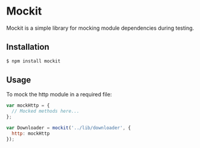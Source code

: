 # Mockit

Mockit is a simple library for mocking module dependencies during testing.

## Installation

``` bash
$ npm install mockit
```

## Usage

To mock the http module in a required file:

``` javascript
var mockHttp = {
  // Mocked methods here...
};

var Downloader = mockit('../lib/downloader', {
  http: mockHttp
});
```
